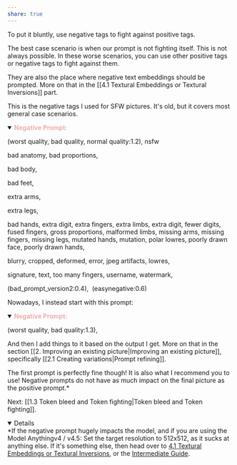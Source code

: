 ```yaml
---
share: true
---
```



To put it bluntly, use negative tags to fight against positive tags. 

The best case scenario is when our prompt is not fighting itself. This is not always possible. In these worse scenarios, you can use other positive tags or negative tags to fight against them. 

They are also the place where negative text embeddings should be prompted. More on that in the  [[4.1 Textural Embeddings or Textural Inversions]] part. 

This is the negative tags I used for SFW pictures. It's old, but it covers most general case scenarios. 

<details open><summary>
<b><font 
color=F1ACAB>Negative Prompt:
</font>
</b></summary>
<p>(worst quality, bad quality, normal quality:1.2), nsfw</p><p>
bad anatomy, bad proportions, </p><p>
bad body, </p><p>
bad feet, </p><p>
extra arms, </p><p>
extra legs, </p><p>
bad hands, extra digit, extra fingers, extra limbs, extra digit, fewer digits, fused fingers, gross proportions, malformed limbs, missing arms, missing fingers, missing legs, mutated hands, mutation, polar lowres, poorly drawn face, poorly drawn hands,</p><p>
blurry, cropped, deformed, error, jpeg artifacts, lowres,</p><p>
signature, text, too many fingers, username, watermark, </p><p>
(bad_prompt_version2:0.4),  (easynegative:0.6)</p><p>
</details>

Nowadays, I instead start with this prompt: 

<details open><summary>
<b><font 
color=F1ACAB> Negative Prompt:
</font>
</b></summary>
<p>(worst quality, bad quality:1.3), </p>
</details>

And then I add things to it based on the output I get. More on that in the section [[2. Improving an existing picture|Improving an existing picture]], specifically [[2.1 Creating variations|Prompt refining]].

The first prompt is perfectly fine though! It is also what I recommend you to use! Negative prompts do not have as much impact on the final picture as the positive prompt.\* 

Next: [[1.3 Token bleed and Token fighting|Token bleed and Token fighting]]. 

<details open>
*If the negative prompt hugely impacts the model, and if you are using the Model Anythingv4 / v4.5: Set the target resolution to 512x512, as it sucks at anything else. If it's something else, then head over to <a href="INSERTLINHERE">4.1 Textural Embeddings or Textural Inversions</a>, or the <a href="INSERTLINKHERE">Intermediate Guide</a>.  
</details> 